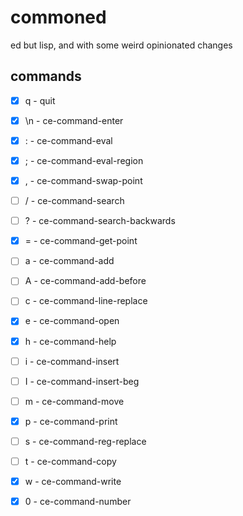 # commoned
ed but lisp, and with some weird opinionated changes

## commands
- [x] q - quit
- [x] \n - ce-command-enter
- [x] : - ce-command-eval
- [x] ; - ce-command-eval-region
- [x] , - ce-command-swap-point
- [ ] / - ce-command-search
- [ ] ? - ce-command-search-backwards
- [x] = - ce-command-get-point
- [ ] a - ce-command-add
- [ ] A - ce-command-add-before
- [ ] c - ce-command-line-replace
- [x] e - ce-command-open
- [x] h - ce-command-help
- [ ] i - ce-command-insert
- [ ] I - ce-command-insert-beg
- [ ] m - ce-command-move
- [x] p - ce-command-print
- [ ] s - ce-command-reg-replace
- [ ] t - ce-command-copy
- [x] w - ce-command-write
- [x] 0 - ce-command-number


